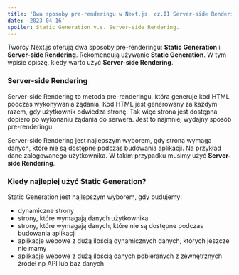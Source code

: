 ```yaml
---
title: 'Dwa sposoby pre-renderingu w Next.js, cz.II Server-side Rendering'
date: '2023-04-16'
spoiler: Static Generation v.s. Server-side Rendering.
---
```


Twórcy Next.js oferują dwa sposoby pre-renderingu: **Static Generation** i **Server-side Rendering**. Rekomendują
używanie
**Static Generation**. W tym wpisie opiszę, kiedy warto użyć **Server-side Rendering**.

### Server-side Rendering

Server-side Rendering to metoda pre-renderingu, która generuje kod HTML podczas wykonywania żądania. Kod HTML jest
generowany za każdym razem, gdy użytkownik odwiedza stronę. Tak więc strona jest dostępna dopiero po wykonaniu żądania
do
serwera. Jest to najmniej wydajny sposób pre-renderingu.

Server-side Rendering jest najlepszym wyborem, gdy strona wymaga danych, które nie są dostępne podczas budowania
aplikacji. Na przykład dane zalogowanego użytkownika. W takim przypadku musimy użyć **Server-side Rendering**.

### Kiedy najlepiej użyć Static Generation?

Static Generation jest najlepszym wyborem, gdy budujemy:

- dynamiczne strony
- strony, które wymagają danych użytkownika
- strony, które wymagają danych, które nie są dostępne podczas budowania aplikacji
- aplikacje webowe z dużą ilością dynamicznych danych, których jeszcze nie mamy
- aplikacje webowe z dużą ilością danych pobieranych z zewnętrznych źródeł np API lub baz danych

